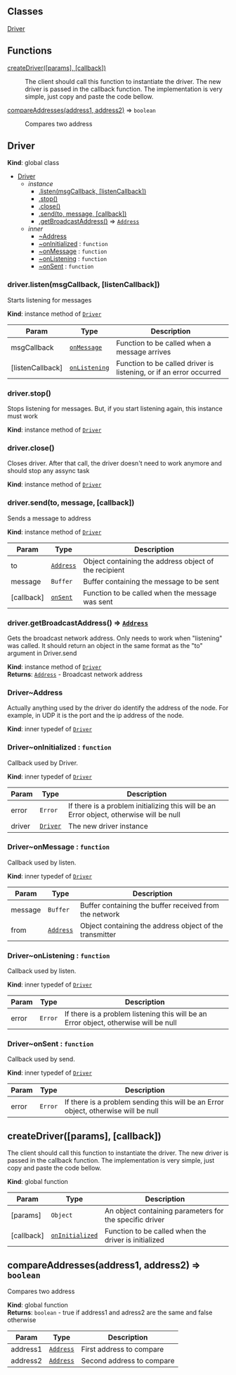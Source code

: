 ## Classes

<dl>
<dt><a href="#Driver">Driver</a></dt>
<dd></dd>
</dl>

## Functions

<dl>
<dt><a href="#createDriver">createDriver([params], [callback])</a></dt>
<dd><p>The client should call this function to instantiate the driver. The new driver is passed in the callback function.
    The implementation is very simple, just copy and paste the code bellow.</p>
</dd>
<dt><a href="#compareAddresses">compareAddresses(address1, address2)</a> ⇒ <code>boolean</code></dt>
<dd><p>Compares two address</p>
</dd>
</dl>

<a name="Driver"></a>

## Driver
**Kind**: global class  

* [Driver](#Driver)
    * _instance_
        * [.listen(msgCallback, [listenCallback])](#Driver+listen)
        * [.stop()](#Driver+stop)
        * [.close()](#Driver+close)
        * [.send(to, message, [callback])](#Driver+send)
        * [.getBroadcastAddress()](#Driver+getBroadcastAddress) ⇒ <code>[Address](#Driver..Address)</code>
    * _inner_
        * [~Address](#Driver..Address)
        * [~onInitialized](#Driver..onInitialized) : <code>function</code>
        * [~onMessage](#Driver..onMessage) : <code>function</code>
        * [~onListening](#Driver..onListening) : <code>function</code>
        * [~onSent](#Driver..onSent) : <code>function</code>

<a name="Driver+listen"></a>

### driver.listen(msgCallback, [listenCallback])
Starts listening for messages

**Kind**: instance method of <code>[Driver](#Driver)</code>  

| Param | Type | Description |
| --- | --- | --- |
| msgCallback | <code>[onMessage](#Driver..onMessage)</code> | Function to be called when a message arrives |
| [listenCallback] | <code>[onListening](#Driver..onListening)</code> | Function to be called driver is listening, or if an error occurred |

<a name="Driver+stop"></a>

### driver.stop()
Stops listening for messages. But, if you start listening again, this instance must work

**Kind**: instance method of <code>[Driver](#Driver)</code>  
<a name="Driver+close"></a>

### driver.close()
Closes driver. After that call, the driver doesn't need to work anymore and should stop any assync task

**Kind**: instance method of <code>[Driver](#Driver)</code>  
<a name="Driver+send"></a>

### driver.send(to, message, [callback])
Sends a message to address

**Kind**: instance method of <code>[Driver](#Driver)</code>  

| Param | Type | Description |
| --- | --- | --- |
| to | <code>[Address](#Driver..Address)</code> | Object containing the address object of the recipient |
| message | <code>Buffer</code> | Buffer containing the message to be sent |
| [callback] | <code>[onSent](#Driver..onSent)</code> | Function to be called when the message was sent |

<a name="Driver+getBroadcastAddress"></a>

### driver.getBroadcastAddress() ⇒ <code>[Address](#Driver..Address)</code>
Gets the broadcast network address. Only needs to work when "listening" was called.
    It should return an object in the same format as the "to" argument in Driver.send

**Kind**: instance method of <code>[Driver](#Driver)</code>  
**Returns**: <code>[Address](#Driver..Address)</code> - Broadcast network address  
<a name="Driver..Address"></a>

### Driver~Address
Actually anything used by the driver do identify the address of
    the node. For example, in UDP it is the port and the ip address of the node.

**Kind**: inner typedef of <code>[Driver](#Driver)</code>  
<a name="Driver..onInitialized"></a>

### Driver~onInitialized : <code>function</code>
Callback used by Driver.

**Kind**: inner typedef of <code>[Driver](#Driver)</code>  

| Param | Type | Description |
| --- | --- | --- |
| error | <code>Error</code> | If there is a problem initializing this will be an Error object, otherwise will be null |
| driver | <code>[Driver](#Driver)</code> | The new driver instance |

<a name="Driver..onMessage"></a>

### Driver~onMessage : <code>function</code>
Callback used by listen.

**Kind**: inner typedef of <code>[Driver](#Driver)</code>  

| Param | Type | Description |
| --- | --- | --- |
| message | <code>Buffer</code> | Buffer containing the buffer received from the network |
| from | <code>[Address](#Driver..Address)</code> | Object containing the address object of the transmitter |

<a name="Driver..onListening"></a>

### Driver~onListening : <code>function</code>
Callback used by listen.

**Kind**: inner typedef of <code>[Driver](#Driver)</code>  

| Param | Type | Description |
| --- | --- | --- |
| error | <code>Error</code> | If there is a problem listening this will be an Error object, otherwise will be null |

<a name="Driver..onSent"></a>

### Driver~onSent : <code>function</code>
Callback used by send.

**Kind**: inner typedef of <code>[Driver](#Driver)</code>  

| Param | Type | Description |
| --- | --- | --- |
| error | <code>Error</code> | If there is a problem sending this will be an Error object, otherwise will be null |

<a name="createDriver"></a>

## createDriver([params], [callback])
The client should call this function to instantiate the driver. The new driver is passed in the callback function.
    The implementation is very simple, just copy and paste the code bellow.

**Kind**: global function  

| Param | Type | Description |
| --- | --- | --- |
| [params] | <code>Object</code> | An object containing parameters for the specific driver |
| [callback] | <code>[onInitialized](#Driver..onInitialized)</code> | Function to be called when the driver is initialized |

<a name="compareAddresses"></a>

## compareAddresses(address1, address2) ⇒ <code>boolean</code>
Compares two address

**Kind**: global function  
**Returns**: <code>boolean</code> - true if address1 and adress2 are the same and false otherwise  

| Param | Type | Description |
| --- | --- | --- |
| address1 | <code>[Address](#Driver..Address)</code> | First address to compare |
| address2 | <code>[Address](#Driver..Address)</code> | Second address to compare |

